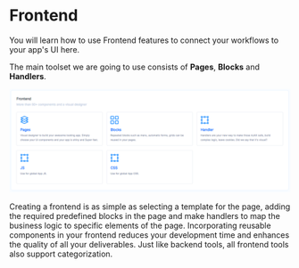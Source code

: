 # Frontend

You will learn how to use Frontend features to connect your workflows to your app's UI here. 

The main toolset we are going to use consists of **Pages**, **Blocks** and **Handlers**.

![Frontend Overview](./frontend.png)

Creating a frontend is as simple as selecting a template for the page, adding the required predefined blocks in the page and make handlers to map the business logic to specific elements of the page. Incorporating reusable components in your frontend reduces your development time and enhances the quality of all your deliverables. Just like backend tools, all frontend tools also support categorization. 
